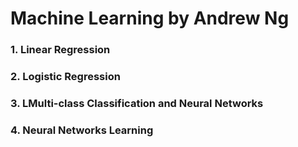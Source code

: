Machine Learning by Andrew Ng
==============================
### 1. Linear Regression<br />
### 2. Logistic Regression<br />
### 3. LMulti-class Classification and Neural Networks<br />
### 4. Neural Networks Learning<br />
